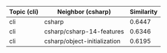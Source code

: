 | Topic (cli) | Neighbor (csharp) | Similarity |
|-------------|-------------------|------------|
| cli | csharp | 0.6447 |
| cli | csharp/csharp-14-features | 0.6346 |
| cli | csharp/object-initialization | 0.6195 |

